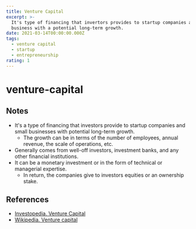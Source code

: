 ```yaml
---
title: Venture Capital
excerpt: >-
  It's type of financing that invertors provides to startup companies and small
  business with a potential long-term growth.
date: 2021-03-14T00:00:00.000Z
tags:
  - venture capital
  - startup
  - entrepreneurship
rating: 1
---
```


# venture-capital

## Notes

* It's a type of financing that investors provide to startup companies and small businesses with potential long-term growth.
  * The growth can be in terms of the number of employees, annual revenue, the scale of operations, etc.
* Generally comes from well-off investors, investment banks, and any other financial institutions.
* It can be a monetary investment or in the form of technical or managerial expertise.
  * In return, the companies give to investors equities or an ownership stake.

## References

* [Investopedia. Venture Capital](https://www.investopedia.com/terms/v/venturecapital.asp)
* [Wikipedia. Venture capital](https://en.wikipedia.org/wiki/Venture_capital)

